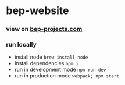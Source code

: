 # bep-website

### view on [bep-projects.com](https://bep-projects.com/)

### run locally
* install node `brew install node`
* install dependencies `npm i`
* run in development mode `npm run dev`
* run in production mode `webpack; npm start`
